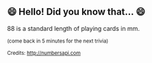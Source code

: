 ## 😄 Hello! Did you know that... 😄
88 is a standard length of playing cards in mm.

<sup>(come back in 5 minutes for the next trivia)</sup>


<sup>Credits: http://numbersapi.com</sup>
